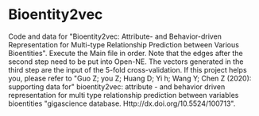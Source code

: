 # Bioentity2vec
Code and data for "Bioentity2vec: Attribute- and Behavior-driven Representation for Multi-type Relationship Prediction between Various Bioentities". Execute the Main file in order. Note that the edges after the second step need to be put into Open-NE. The vectors generated in the third step are the input of the 5-fold cross-validation.
If this project helps you, please refer to "Guo Z; you Z; Huang D; Yi h; Wang Y; Chen Z (2020): supporting data for" bioentity2vec: attribute - and behavior driven representation for multi type relationship prediction between variables bioentities "gigascience database. Http://dx.doi.org/10.5524/100713".
